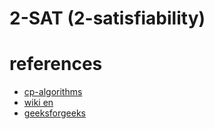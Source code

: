 # 2-SAT (2-satisfiability)




# references 
- [cp-algorithms](https://cp-algorithms.com/graph/2SAT.html)
- [wiki en](https://en.wikipedia.org/wiki/2-satisfiability)
- [geeksforgeeks](https://www.geeksforgeeks.org/2-satisfiability-2-sat-problem/)

